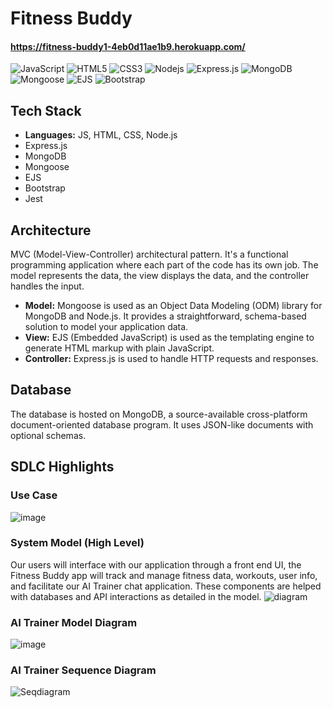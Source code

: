 # Fitness Buddy
#### https://fitness-buddy1-4eb0d11ae1b9.herokuapp.com/
![JavaScript](https://img.shields.io/badge/-JavaScript-black?style=flat-square&logo=javascript)
![HTML5](https://img.shields.io/badge/-HTML5-E34F26?style=flat-square&logo=html5&logoColor=white)
![CSS3](https://img.shields.io/badge/-CSS3-1572B6?style=flat-square&logo=css3)
![Nodejs](https://img.shields.io/badge/-Nodejs-black?style=flat-square&logo=Node.js)
![Express.js](https://img.shields.io/badge/-Express.js-black?style=flat-square&logo=express)
![MongoDB](https://img.shields.io/badge/-MongoDB-black?style=flat-square&logo=mongodb)
![Mongoose](https://img.shields.io/badge/-Mongoose-black?style=flat-square&logo=mongoose)
![EJS](https://img.shields.io/badge/-EJS-black?style=flat-square&logo=ejs)
![Bootstrap](https://img.shields.io/badge/-Bootstrap-563D7C?style=flat-square&logo=bootstrap)


## Tech Stack
- **Languages:** JS, HTML, CSS, Node.js
- Express.js
- MongoDB
- Mongoose
- EJS
- Bootstrap
- Jest 

## Architecture
MVC (Model-View-Controller) architectural pattern. It's a functional programming application where each part of the code has its own job. The model represents the data, the view displays the data, and the controller handles the input.

- **Model:** Mongoose is used as an Object Data Modeling (ODM) library for MongoDB and Node.js. It provides a straightforward, schema-based solution to model your application data.
- **View:** EJS (Embedded JavaScript) is used as the templating engine to generate HTML markup with plain JavaScript.
- **Controller:** Express.js is used to handle HTTP requests and responses.

## Database
The database is hosted on MongoDB, a source-available cross-platform document-oriented database program. It uses JSON-like documents with optional schemas.

## SDLC Highlights

### Use Case
![image](https://github.com/user-attachments/assets/e48880ca-89e4-4aaa-aaa9-8a748e3d5e4b)

### System Model (High Level)
Our users will interface with our application through a front end UI, the Fitness Buddy app will track and manage fitness data, workouts, user info, and facilitate our AI Trainer chat application. These components are helped with databases and API interactions as detailed in the model.
![diagram](https://github.com/user-attachments/assets/0077821c-96f9-4572-8f5a-ae60f04c8f2f)

### AI Trainer Model Diagram 
![image](https://github.com/user-attachments/assets/0d30664e-f71e-43e7-9551-89c600046d9a)

### AI Trainer Sequence Diagram 
![Seqdiagram](https://github.com/user-attachments/assets/97302907-6a02-49e8-8360-d5ffa21327f1)

